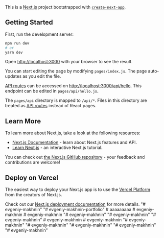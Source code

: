 This is a [Next.js](https://nextjs.org/) project bootstrapped with [`create-next-app`](https://github.com/vercel/next.js/tree/canary/packages/create-next-app).

## Getting Started

First, run the development server:

```bash
npm run dev
# or
yarn dev
```

Open [http://localhost:3000](http://localhost:3000) with your browser to see the result.

You can start editing the page by modifying `pages/index.js`. The page auto-updates as you edit the file.

[API routes](https://nextjs.org/docs/api-routes/introduction) can be accessed on [http://localhost:3000/api/hello](http://localhost:3000/api/hello). This endpoint can be edited in `pages/api/hello.js`.

The `pages/api` directory is mapped to `/api/*`. Files in this directory are treated as [API routes](https://nextjs.org/docs/api-routes/introduction) instead of React pages.

## Learn More

To learn more about Next.js, take a look at the following resources:

- [Next.js Documentation](https://nextjs.org/docs) - learn about Next.js features and API.
- [Learn Next.js](https://nextjs.org/learn) - an interactive Next.js tutorial.

You can check out [the Next.js GitHub repository](https://github.com/vercel/next.js/) - your feedback and contributions are welcome!

## Deploy on Vercel

The easiest way to deploy your Next.js app is to use the [Vercel Platform](https://vercel.com/new?utm_medium=default-template&filter=next.js&utm_source=create-next-app&utm_campaign=create-next-app-readme) from the creators of Next.js.

Check out our [Next.js deployment documentation](https://nextjs.org/docs/deployment) for more details.
"# evgeniy-makhnin" 
"# evgeniy-makhnin-portfolio" 
#   a a a a a a a a a  
 #   e v g e n i y - m a k h n i n  
 #   e v g e n i y - m a k h n i n  
 "# evgeniy-makhnin" 
"# evgeniy-makhnin" 
"# evgeniy-makhnin" 
#   e v g e n i y - m a k h n i n  
 #   e v g e n i y - m a k h n i n  
 "# evgeniy-makhnin" 
"# evgeniy-makhnin" 
"# evgeniy-makhnin" 
"# evgeniy-makhnin" 
"# evgeniy-makhnin" 
